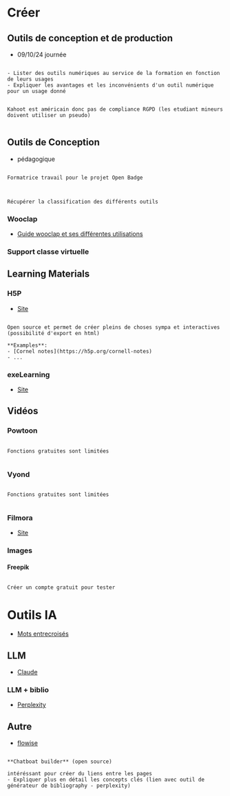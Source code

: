 # Créer

## Outils de conception et de production

- 09/10/24 journée

```{admonition} Objectif(s) pédagogique(s)

- Lister des outils numériques au service de la formation en fonction de leurs usages
- Expliquer les avantages et les inconvénients d'un outil numérique pour un usage donné

```

```{note}

Kahoot est américain donc pas de compliance RGPD (les etudiant mineurs doivent utiliser un pseudo)


```



## Outils de Conception

- pédagogique

```{note}

Formatrice travail pour le projet Open Badge


```

```{note}

Récupérer la classification des différents outils 

```


### Wooclap

- [Guide wooclap et ses différentes utilisations](https://sup.univ-lorraine.fr/files/2023/02/guide_Wooclap_Guide_DACIP_SDUN.pdf)



### Support classe virtuelle



## Learning Materials

### H5P

- [Site](https://h5p.org/content-types-and-applications)

```{note}

Open source et permet de créer pleins de choses sympa et interactives (possibilité d'export en html)

**Examples**:
- [Cornel notes](https://h5p.org/cornell-notes)
- ...

```


### exeLearning

- [Site](https://exelearning.net/en/features/)

## Vidéos

### Powtoon

```{note}

Fonctions gratuites sont limitées


```

### Vyond

```{note}

Fonctions gratuites sont limitées


```

### Filmora

- [Site](https://filmora.wondershare.net/fr/logiciel-montage-video/ad-filmora.html?gad_source=1&gclid=Cj0KCQjw05i4BhDiARIsAB_2wfAeVu2FZUJNf2V-cNBOjK2xm12nB4DZZ3lq-PHGzf9oTtHL21KCEVcaAqmWEALw_wcB)

### Images


#### Freepik

```{note}

Créer un compte gratuit pour tester

```

# Outils IA

- [Mots entrecroisés](https://motsentrecroises.ccdmd.qc.ca/dictionnaires/lister-grilles/14297)

## LLM

- [Claude](https://claude.ai/chat/fee1a6d2-d930-4901-95f8-0dc166b20fa5)



### LLM + biblio

- [Perplexity](https://www.perplexity.ai/search/trouve-moi-un-diagramme-qui-pe-RFEdQItrRH.5cz1Nvf5G1g)


## Autre

- [flowise](https://flowiseai.com/)

```{admonition} To check

**Chatboat builder** (open source)

intéréssant pour créer du liens entre les pages
- Expliquer plus en détail les concepts clés (lien avec outil de générateur de bibliography - perplexity)

```